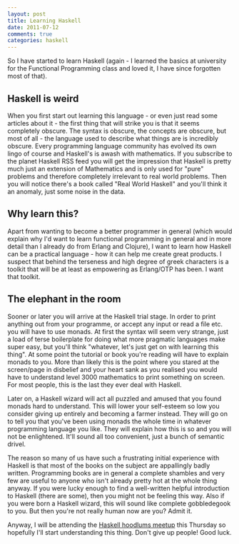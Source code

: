 ```yaml
---
layout: post
title: Learning Haskell
date: 2011-07-12
comments: true
categories: haskell
---
```


So I have started to learn Haskell (again - I learned the basics at university for the Functional Programming class and loved it, I have since forgotten most of that).

## Haskell is weird

When you first start out learning this language - or even just read some articles about it - the first thing that will strike you is that it seems completely obscure. The syntax is obscure, the concepts are obscure, but most of all - the language used to describe what things are is incredibly obscure. Every programming language community has evolved its own lingo of course and Haskell's is awash with mathematics. If you subscribe to the planet Haskell RSS feed you will get the impression that Haskell is pretty much just an extension of Mathematics and is only used for "pure" problems and therefore completely irrelevant to real world problems. Then you will notice there's a book called "Real World Haskell" and you'll think it an anomaly, just some noise in the data.

## Why learn this?

Apart from wanting to become a better programmer in general (which would explain why I'd want to learn functional programming in general and in more detail than I already do from Erlang and Clojure), I want to learn how Haskell can be a practical language - how it can help me create great products. I suspect that behind the terseness and high degree of greek characters is a toolkit that will be at least as empowering as Erlang/OTP has been. I want that toolkit.

## The elephant in the room

Sooner or later you will arrive at the Haskell trial stage. In order to print anything out from your programme, or accept any input or read a file etc. you will have to use monads. At first the syntax will seem very strange, just a load of terse boilerplate for doing what more pragmatic languages make super easy, but you'll think "whatever, let's just get on with learning this thing". At some point the tutorial or book you're reading will have to explain monads to you. More than likely this is the point where you stared at the screen/page in disbelief and your heart sank as you realised you would have to understand level 3000 mathematics to print something on screen. For most people, this is the last they ever deal with Haskell.

Later on, a Haskell wizard will act all puzzled and amused that you found monads hard to understand. This will lower your self-esteem so low you consider giving up entirely and becoming a farmer instead. They will go on to tell you that you've been using monads the whole time in whatever programming language you like. They will explain how this is so and you will not be enlightened. It'll sound all too convenient, just a bunch of semantic drivel.

The reason so many of us have such a frustrating initial experience with Haskell is that most of the books on the subject are appallingly badly written. Programming books are in general a complete shambles and very few are useful to anyone who isn't already pretty hot at the whole thing anyway. If you were lucky enough to find a well-written helpful introduction to Haskell (there are some), then you might not be feeling this way. Also if you were born a Haskell wizard, this will sound like complete gobbledegook to you. But then you're not really human now are you? Admit it.

Anyway, I will be attending the [Haskell hoodlums meetup](http://www.meetup.com/hoodlums/) this Thursday so hopefully I'll start understanding this thing. Don't give up people! Good luck.

